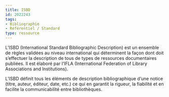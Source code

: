 ```yaml
---
title: ISBD
id: 2022243
tags:
- Bibliographie
- Référentiel / Standard
type: ressource
---
```


L’ISBD (International Standard Bibliographic Description) est un ensemble de règles validées au niveau international qui déterminent la façon dont doit s’effectuer la description de tous de types de ressources documentaires publiées. Il est élaboré par l’IFLA (International Federation of Library Associations and Institutions). 

L’ISBD définit tous les éléments de description bibliographique d’une notice (titre, auteur, éditeur, date, etc.) ce qui en garantit la rigueur, la fiabilité et en facilite la communicabilité entre bibliothèques.

